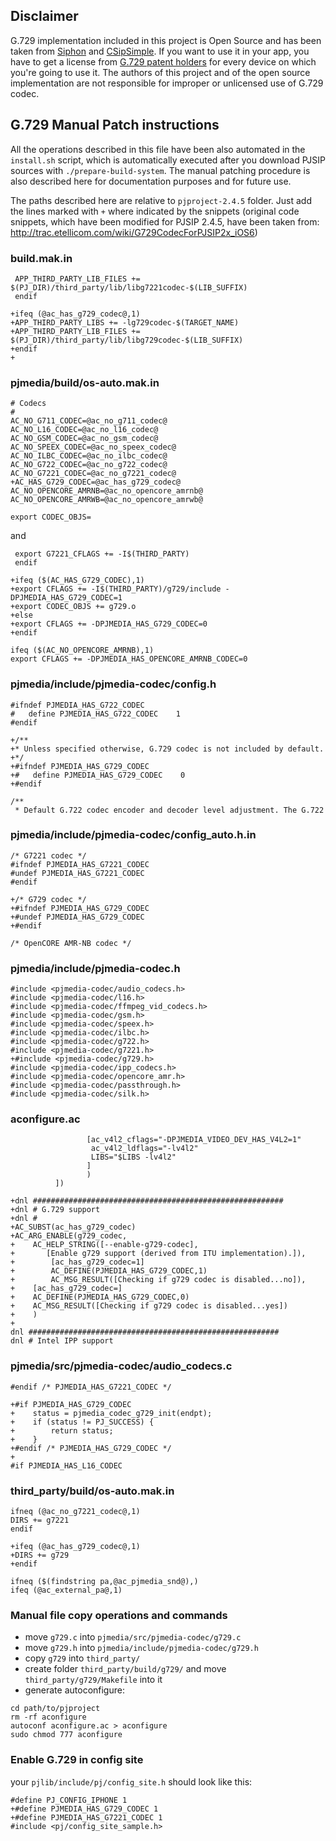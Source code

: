 ## Disclaimer
G.729 implementation included in this project is Open Source and has been taken from [Siphon](http://siphon.googlecode.com/svn/trunk/g729a) and [CSipSimple](https://code.google.com/p/csipsimple/). If you want to use it in your app, you have to get a license from [G.729 patent holders](http://www.voip-info.org/wiki/view/Asterisk+G.729+Licensing) for every device on which you're going to use it. The authors of this project and of the open source implementation are not responsible for improper or unlicensed use of G.729 codec.

## G.729 Manual Patch instructions
All the operations described in this file have been also automated in the `install.sh` script, which is automatically executed after you download PJSIP sources with `./prepare-build-system`. The manual patching procedure is also described here for documentation purposes and for future use.

The paths described here are relative to `pjproject-2.4.5` folder. Just add the lines marked with `+` where indicated by the snippets (original code snippets, which have been modified for PJSIP 2.4.5, have been taken from: http://trac.etellicom.com/wiki/G729CodecForPJSIP2x_iOS6)

### build.mak.in
```
 APP_THIRD_PARTY_LIB_FILES += $(PJ_DIR)/third_party/lib/libg7221codec-$(LIB_SUFFIX)
 endif

+ifeq (@ac_has_g729_codec@,1)
+APP_THIRD_PARTY_LIBS += -lg729codec-$(TARGET_NAME)
+APP_THIRD_PARTY_LIB_FILES += $(PJ_DIR)/third_party/lib/libg729codec-$(LIB_SUFFIX)
+endif
+
```

### pjmedia/build/os-auto.mak.in
```
# Codecs
#
AC_NO_G711_CODEC=@ac_no_g711_codec@
AC_NO_L16_CODEC=@ac_no_l16_codec@
AC_NO_GSM_CODEC=@ac_no_gsm_codec@
AC_NO_SPEEX_CODEC=@ac_no_speex_codec@
AC_NO_ILBC_CODEC=@ac_no_ilbc_codec@
AC_NO_G722_CODEC=@ac_no_g722_codec@
AC_NO_G7221_CODEC=@ac_no_g7221_codec@
+AC_HAS_G729_CODEC=@ac_has_g729_codec@
AC_NO_OPENCORE_AMRNB=@ac_no_opencore_amrnb@
AC_NO_OPENCORE_AMRWB=@ac_no_opencore_amrwb@

export CODEC_OBJS=
```

and

```
 export G7221_CFLAGS += -I$(THIRD_PARTY)
 endif

+ifeq ($(AC_HAS_G729_CODEC),1)
+export CFLAGS += -I$(THIRD_PARTY)/g729/include -DPJMEDIA_HAS_G729_CODEC=1
+export CODEC_OBJS += g729.o
+else
+export CFLAGS += -DPJMEDIA_HAS_G729_CODEC=0
+endif

ifeq ($(AC_NO_OPENCORE_AMRNB),1)
export CFLAGS += -DPJMEDIA_HAS_OPENCORE_AMRNB_CODEC=0
```

### pjmedia/include/pjmedia-codec/config.h
```
#ifndef PJMEDIA_HAS_G722_CODEC
#   define PJMEDIA_HAS_G722_CODEC    1
#endif

+/**
+* Unless specified otherwise, G.729 codec is not included by default.
+*/
+#ifndef PJMEDIA_HAS_G729_CODEC
+#   define PJMEDIA_HAS_G729_CODEC    0
+#endif

/**
 * Default G.722 codec encoder and decoder level adjustment. The G.722
```

### pjmedia/include/pjmedia-codec/config_auto.h.in
```
/* G7221 codec */
#ifndef PJMEDIA_HAS_G7221_CODEC
#undef PJMEDIA_HAS_G7221_CODEC
#endif

+/* G729 codec */
+#ifndef PJMEDIA_HAS_G729_CODEC
+#undef PJMEDIA_HAS_G729_CODEC
+#endif

/* OpenCORE AMR-NB codec */
```

### pjmedia/include/pjmedia-codec.h
```
#include <pjmedia-codec/audio_codecs.h>
#include <pjmedia-codec/l16.h>
#include <pjmedia-codec/ffmpeg_vid_codecs.h>
#include <pjmedia-codec/gsm.h>
#include <pjmedia-codec/speex.h>
#include <pjmedia-codec/ilbc.h>
#include <pjmedia-codec/g722.h>
#include <pjmedia-codec/g7221.h>
+#include <pjmedia-codec/g729.h>
#include <pjmedia-codec/ipp_codecs.h>
#include <pjmedia-codec/opencore_amr.h>
#include <pjmedia-codec/passthrough.h>
#include <pjmedia-codec/silk.h>
```

### aconfigure.ac
```
                 [ac_v4l2_cflags="-DPJMEDIA_VIDEO_DEV_HAS_V4L2=1"
                  ac_v4l2_ldflags="-lv4l2"
                  LIBS="$LIBS -lv4l2"
                 ]
                 )
          ])

+dnl ########################################################
+dnl # G.729 support
+dnl #
+AC_SUBST(ac_has_g729_codec)
+AC_ARG_ENABLE(g729_codec,
+    AC_HELP_STRING([--enable-g729-codec],
+       [Enable g729 support (derived from ITU implementation).]),
+        [ac_has_g729_codec=1]
+        AC_DEFINE(PJMEDIA_HAS_G729_CODEC,1)
+        AC_MSG_RESULT([Checking if g729 codec is disabled...no]),
+    [ac_has_g729_codec=]
+    AC_DEFINE(PJMEDIA_HAS_G729_CODEC,0)
+    AC_MSG_RESULT([Checking if g729 codec is disabled...yes])
+    )
+
dnl ########################################################
dnl # Intel IPP support
```

### pjmedia/src/pjmedia-codec/audio_codecs.c
```
#endif /* PJMEDIA_HAS_G7221_CODEC */

+#if PJMEDIA_HAS_G729_CODEC
+    status = pjmedia_codec_g729_init(endpt);
+    if (status != PJ_SUCCESS) {
+        return status;
+    }
+#endif /* PJMEDIA_HAS_G729_CODEC */
+
#if PJMEDIA_HAS_L16_CODEC
```

### third_party/build/os-auto.mak.in
```
ifneq (@ac_no_g7221_codec@,1)
DIRS += g7221
endif

+ifeq (@ac_has_g729_codec@,1)
+DIRS += g729
+endif

ifneq ($(findstring pa,@ac_pjmedia_snd@),)
ifeq (@ac_external_pa@,1)
```

### Manual file copy operations and commands
- move `g729.c` into `pjmedia/src/pjmedia-codec/g729.c`
- move `g729.h` into `pjmedia/include/pjmedia-codec/g729.h`
- copy `g729` into `third_party/`
- create folder `third_party/build/g729/` and move `third_party/g729/Makefile` into it
- generate autoconfigure:
```
cd path/to/pjproject
rm -rf aconfigure
autoconf aconfigure.ac > aconfigure
sudo chmod 777 aconfigure
```

### Enable G.729 in config site
your `pjlib/include/pj/config_site.h` should look like this:
```
#define PJ_CONFIG_IPHONE 1
+#define PJMEDIA_HAS_G729_CODEC 1
+#define PJMEDIA_HAS_G7221_CODEC 1
#include <pj/config_site_sample.h>
```
